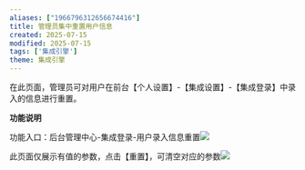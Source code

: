 ```yaml
---
aliases: ["1966796312656674416"]
title: 管理员集中重置用户信息
created: 2025-07-15
modified: 2025-07-15
tags: ['集成引擎']
theme: 集成引擎
---
```


在此页面，管理员可对用户在前台【个人设置】-【集成设置】-【集成登录】中录入的信息进行重置。

**功能说明**

功能入口：后台管理中心-集成登录-用户录入信息重置![](https://myhelpdoc.oss-cn-heyuan.aliyuncs.com/mdimages/f07e8160e2f0cfac71c8ffa8a45dc62d.jpg)

此页面仅展示有值的参数，点击【重置】，可清空对应的参数![](https://myhelpdoc.oss-cn-heyuan.aliyuncs.com/mdimages/4978cfe2ba23dcd218c88af6399df9a9.jpg)

